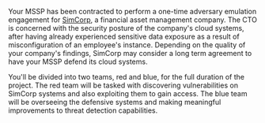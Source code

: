 Your MSSP has been contracted to perform a one-time adversary emulation engagement for [SimCorp](https://www.simcorp.com/), a financial asset management company. The CTO is concerned with the security posture of the company's cloud systems, after having already experienced sensitive data exposure as a result of misconfiguration of an employee's instance. Depending on the quality of your company's findings, SimCorp may consider a long term agreement to have your MSSP defend its cloud systems.

You'll be divided into two teams, red and blue, for the full duration of the project. The red team will be tasked with discovering vulnerabilities on SimCorp systems and also exploiting them to gain access. The blue team will be overseeing the defensive systems and making meaningful improvements to threat detection capabilities.
